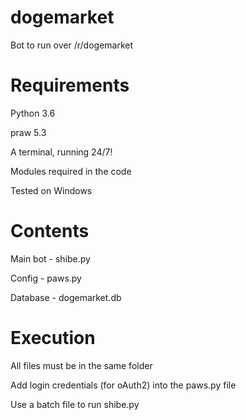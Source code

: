 # dogemarket
Bot to run over /r/dogemarket

# Requirements
Python 3.6

praw 5.3

A terminal, running 24/7!

Modules required in the code

Tested on Windows

# Contents
Main bot - shibe.py

Config - paws.py

Database - dogemarket.db

# Execution
All files must be in the same folder

Add login credentials (for oAuth2) into the paws.py file

Use a batch file to run shibe.py
